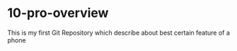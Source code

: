 # 10-pro-overview
This is my first Git Repository which describe about best certain feature of a  phone

